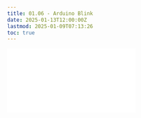```yaml
---
title: 01.06 - Arduino Blink
date: 2025-01-13T12:00:00Z
lastmod: 2025-01-09T07:13:26
toc: true
---
```


![Link to included file content](../../../../arduino/blink-led-arduino.md)
